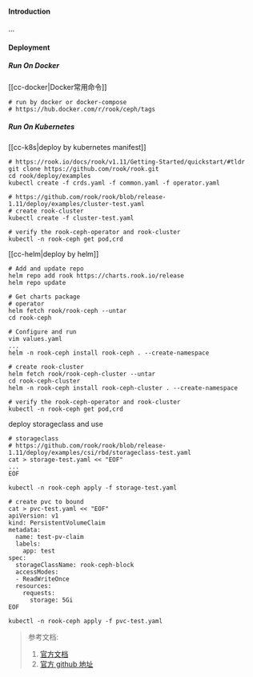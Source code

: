 #### Introduction
...


#### Deployment
##### Run On Docker
[[cc-docker|Docker常用命令]]
```shell
# run by docker or docker-compose
# https://hub.docker.com/r/rook/ceph/tags
```

##### Run On Kubernetes
[[cc-k8s|deploy by kubernetes manifest]]
```shell
# https://rook.io/docs/rook/v1.11/Getting-Started/quickstart/#tldr
git clone https://github.com/rook/rook.git
cd rook/deploy/examples
kubectl create -f crds.yaml -f common.yaml -f operator.yaml

# https://github.com/rook/rook/blob/release-1.11/deploy/examples/cluster-test.yaml
# create rook-cluster
kubectl create -f cluster-test.yaml

# verify the rook-ceph-operator and rook-cluster
kubectl -n rook-ceph get pod,crd
```

[[cc-helm|deploy by helm]]
```shell
# Add and update repo
helm repo add rook https://charts.rook.io/release
helm repo update

# Get charts package
# operator
helm fetch rook/rook-ceph --untar
cd rook-ceph

# Configure and run
vim values.yaml
...
helm -n rook-ceph install rook-ceph . --create-namespace 

# create rook-cluster
helm fetch rook/rook-ceph-cluster --untar
cd rook-ceph-cluster
helm -n rook-ceph install rook-ceph-cluster . --create-namespace

# verify the rook-ceph-operator and rook-cluster
kubectl -n rook-ceph get pod,crd
```

deploy storageclass and use
```shell
# storageclass
# https://github.com/rook/rook/blob/release-1.11/deploy/examples/csi/rbd/storageclass-test.yaml
cat > storage-test.yaml << "EOF"
...
EOF

kubectl -n rook-ceph apply -f storage-test.yaml

# create pvc to bound
cat > pvc-test.yaml << "EOF"
apiVersion: v1
kind: PersistentVolumeClaim
metadata:
  name: test-pv-claim
  labels:
    app: test
spec:
  storageClassName: rook-ceph-block
  accessModes:
  - ReadWriteOnce
  resources:
    requests:
      storage: 5Gi
EOF

kubectl -n rook-ceph apply -f pvc-test.yaml

```


> 参考文档:
> 1. [官方文档](https://rook.io/)
> 2. [官方 github 地址](https://github.com/rook/rook)
